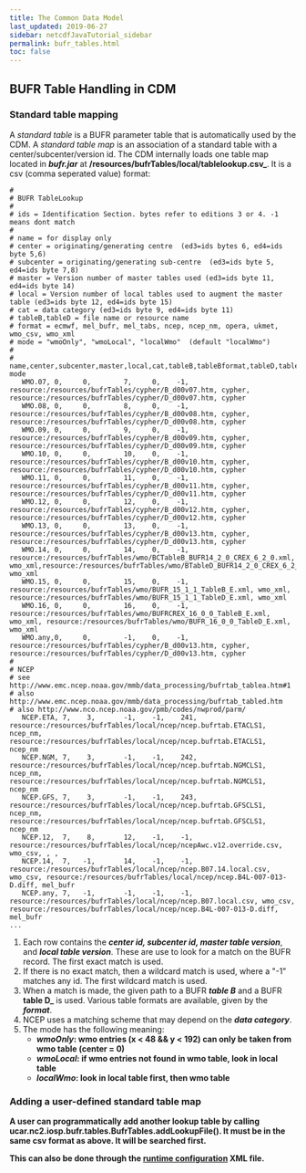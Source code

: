 ```yaml
---
title: The Common Data Model
last_updated: 2019-06-27
sidebar: netcdfJavaTutorial_sidebar 
permalink: bufr_tables.html
toc: false
---
```

## BUFR Table Handling in CDM

### Standard table mapping

A _standard table_ is a BUFR parameter table that is automatically used by the CDM. A _standard table map_ is an association of a standard table with a center/subcenter/version id. The CDM internally loads one table map located in <b>_bufr.jar_</b> at <b>/resources/bufrTables/local/tablelookup.csv_</b>. It is a csv (comma seperated value) format:

~~~
#
# BUFR TableLookup
#
# ids = Identification Section. bytes refer to editions 3 or 4. -1 means dont match
#
# name = for display only
# center = originating/generating centre  (ed3=ids bytes 6, ed4=ids byte 5,6)
# subcenter = originating/generating sub-centre  (ed3=ids byte 5, ed4=ids byte 7,8)
# master = Version number of master tables used (ed3=ids byte 11, ed4=ids byte 14)
# local = Version number of local tables used to augment the master table (ed3=ids byte 12, ed4=ids byte 15)
# cat = data category (ed3=ids byte 9, ed4=ids byte 11)
# tableB,tableD = file name or resource name
# format = ecmwf, mel_bufr, mel_tabs, ncep, ncep_nm, opera, ukmet, wmo_csv, wmo_xml
# mode = "wmoOnly", "wmoLocal", "localWmo"  (default "localWmo")
#
# name,center,subcenter,master,local,cat,tableB,tableBformat,tableD,tableDformat, mode
   WMO.07, 0,     0,        7,     0,    -1,   resource:/resources/bufrTables/cypher/B_d00v07.htm, cypher, resource:/resources/bufrTables/cypher/D_d00v07.htm, cypher
   WMO.08, 0,     0,        8,     0,    -1,   resource:/resources/bufrTables/cypher/B_d00v08.htm, cypher, resource:/resources/bufrTables/cypher/D_d00v08.htm, cypher
   WMO.09, 0,     0,        9,     0,    -1,   resource:/resources/bufrTables/cypher/B_d00v09.htm, cypher, resource:/resources/bufrTables/cypher/D_d00v09.htm, cypher
   WMO.10, 0,     0,        10,    0,    -1,   resource:/resources/bufrTables/cypher/B_d00v10.htm, cypher, resource:/resources/bufrTables/cypher/D_d00v10.htm, cypher
   WMO.11, 0,     0,        11,    0,    -1,   resource:/resources/bufrTables/cypher/B_d00v11.htm, cypher, resource:/resources/bufrTables/cypher/D_d00v11.htm, cypher
   WMO.12, 0,     0,        12,    0,    -1,   resource:/resources/bufrTables/cypher/B_d00v12.htm, cypher, resource:/resources/bufrTables/cypher/D_d00v12.htm, cypher
   WMO.13, 0,     0,        13,    0,    -1,   resource:/resources/bufrTables/cypher/B_d00v13.htm, cypher, resource:/resources/bufrTables/cypher/D_d00v13.htm, cypher
   WMO.14, 0,     0,        14,    0,    -1,   resource:/resources/bufrTables/wmo/BCTableB_BUFR14_2_0_CREX_6_2_0.xml, wmo_xml,resource:/resources/bufrTables/wmo/BTableD_BUFR14_2_0_CREX_6_2_0.xml, wmo_xml
   WMO.15, 0,     0,        15,    0,    -1,   resource:/resources/bufrTables/wmo/BUFR_15_1_1_TableB_E.xml, wmo_xml, resource:/resources/bufrTables/wmo/BUFR_15_1_1_TableD_E.xml, wmo_xml
   WMO.16, 0,     0,        16,    0,    -1,   resource:/resources/bufrTables/wmo/BUFRCREX_16_0_0_TableB_E.xml, wmo_xml, resource:/resources/bufrTables/wmo/BUFR_16_0_0_TableD_E.xml, wmo_xml
   WMO.any,0,     0,        -1,    0,    -1,   resource:/resources/bufrTables/cypher/B_d00v13.htm, cypher, resource:/resources/bufrTables/cypher/D_d00v13.htm, cypher
#
# NCEP
# see http://www.emc.ncep.noaa.gov/mmb/data_processing/bufrtab_tablea.htm#1
# also http://www.emc.ncep.noaa.gov/mmb/data_processing/bufrtab_tabled.htm
# also http://www.nco.ncep.noaa.gov/pmb/codes/nwprod/parm/
   NCEP.ETA, 7,    3,       -1,    -1,    241, resource:/resources/bufrTables/local/ncep/ncep.bufrtab.ETACLS1, ncep_nm, resource:/resources/bufrTables/local/ncep/ncep.bufrtab.ETACLS1, ncep_nm
   NCEP.NGM, 7,    3,       -1,    -1,    242, resource:/resources/bufrTables/local/ncep/ncep.bufrtab.NGMCLS1, ncep_nm, resource:/resources/bufrTables/local/ncep/ncep.bufrtab.NGMCLS1, ncep_nm
   NCEP.GFS, 7,    3,       -1,    -1,    243, resource:/resources/bufrTables/local/ncep/ncep.bufrtab.GFSCLS1, ncep_nm, resource:/resources/bufrTables/local/ncep/ncep.bufrtab.GFSCLS1, ncep_nm
   NCEP.12,  7,    8,       12,    -1,    -1, resource:/resources/bufrTables/local/ncep/ncepAwc.v12.override.csv, wmo_csv, , ,
   NCEP.14,  7,   -1,       14,    -1,    -1, resource:/resources/bufrTables/local/ncep/ncep.B07.14.local.csv, wmo_csv, resource:/resources/bufrTables/local/ncep/ncep.B4L-007-013-D.diff, mel_bufr
   NCEP.any, 7,   -1,       -1,    -1,    -1, resource:/resources/bufrTables/local/ncep/ncep.B07.local.csv, wmo_csv, resource:/resources/bufrTables/local/ncep/ncep.B4L-007-013-D.diff, mel_bufr
...
~~~ 

1. Each row contains the <b>_center id, subcenter id, master table version_</b>, and <b>_local table version_</b>. These are use to look for a match on the BUFR record. The first exact match is used.
2. If there is no exact match, then a wildcard match is used, where a "-1" matches any id. The first wildcard match is used.
3. When a match is made, the given path to a BUFR <b>_table B_</b> and a BUFR <b>table D_</b> is used. Various table formats are available, given by the <b>_format_</b>.
4. NCEP uses a matching scheme that may depend on the <b>_data category_</b>.
5. The mode has the following meaning:
    * <b>_wmoOnly_<b>: wmo entries (x < 48 && y < 192) can only be taken from wmo table (center = 0)
    * <b>_wmoLocal_</b>: if wmo entries not found in wmo table, look in local table
    * <b>_localWmo_</b>: look in local table first, then wmo table
    
###  Adding a user-defined standard table map
A user can programmatically add another lookup table by calling ucar.nc2.iosp.bufr.tables.BufrTables.addLookupFile(). It must be in the same csv format as above. It will be searched first.

This can also be done through the [runtime configuration](runtime_loading.html) XML file.


